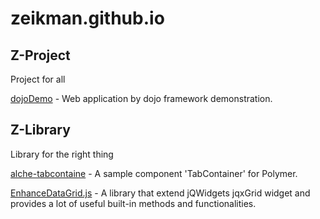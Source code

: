 # zeikman.github.io

## Z-Project

Project for all

[dojoDemo](https://github.com/zeikman/dojoDemo) - Web application by dojo framework demonstration.

## Z-Library

Library for the right thing

[alche-tabcontaine](https://github.com/zeikman/alche-tabcontainer) - A sample component 'TabContainer' for Polymer.

[EnhanceDataGrid.js](https://github.com/zeikman/Z-Library) - A library that extend jQWidgets jqxGrid widget and provides a lot of useful built-in methods and functionalities.